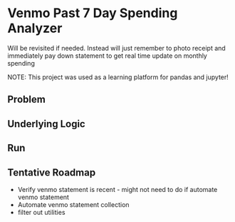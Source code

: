 # Venmo Past 7 Day Spending Analyzer

Will be revisited if needed. Instead will just remember to photo receipt and immediately
pay down statement to get real time update on monthly spending

NOTE: This project was used as a learning platform for pandas and jupyter!

## Problem

## Underlying Logic

## Run

## Tentative Roadmap

- Verify venmo statement is recent - might not need to do if automate venmo statement
- Automate venmo statement collection
- filter out utilities
